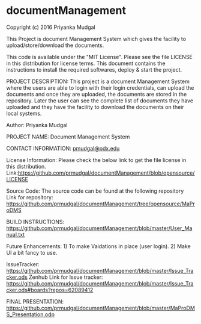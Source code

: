 # documentManagement

Copyright (c) 2016 Priyanka Mudgal

This Project is document Management System which gives the facility to upload/store/download the documents.

This code is available under the "MIT License". Please see the file LICENSE in this distribution for license terms. This document contains the instructions to install the required softwares, deploy & start the project.

PROJECT DESCRIPTION: This project is a document Management System where the users are able to login with their login credentials, can upload the documents and once they are uploaded, the documents are stored in the repository. Later the user can see the complete list of documents they have uploaded and they have the facility to download the documents on their local systems.

Author: Priyanka Mudgal

PROJECT NAME: Document Management System

CONTACT INFORMATION: pmudgal@pdx.edu

License Information: Please check the below link to get the file license in this distribution. Link:https://github.com/prmudgal/documentManagement/blob/opensource/LICENSE

Source Code: The source code can be found at the following repository Link for repository: https://github.com/prmudgal/documentManagement/tree/opensource/MaProDMS

BUILD INSTRUCTIONS:
https://github.com/prmudgal/documentManagement/blob/master/User_Manual.txt


Future Enhancements: 1) To make Vaidations in place (user login). 2) Make UI a bit fancy to use.

IssueTracker: https://github.com/prmudgal/documentManagement/blob/master/Issue_Tracker.ods
Zenhub Link for Issue tracker: https://github.com/prmudgal/documentManagement/blob/master/Issue_Tracker.ods#boards?repos=62089412



FINAL PRESENTATION: https://github.com/prmudgal/documentManagement/blob/master/MaProDMS_Presentation.odp

